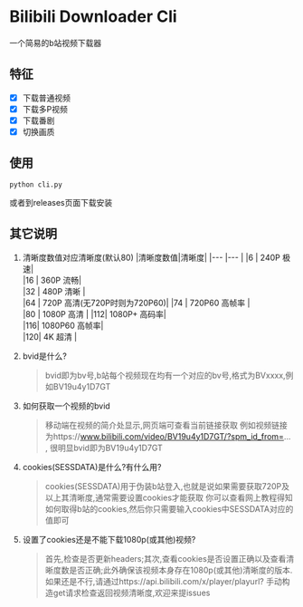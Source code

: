 # Bilibili Downloader Cli
一个简易的b站视频下载器
## 特征
- [x] 下载普通视频
- [x] 下载多P视频
- [x] 下载番剧
- [x] 切换画质

## 使用
```shell
python cli.py
```
或者到releases页面下载安装

## 其它说明
1. 清晰度数值对应清晰度(默认80)
    |清晰度数值|清晰度|
    |---   |---           |
    |6 	|    240P 极速| 	
    |16 |	    360P 流畅| 	
    |32 |	    480P 清晰 |	
    |64 |	    720P 高清(无720P时则为720P60)|
    |74 |	    720P60 高帧率 |	
    |80 |	    1080P 高清 	|
    |112|     1080P+ 高码率| 	
    |116|     1080P60 高帧率| 	
    |120|     4K 超清 	|

                  
2. bvid是什么?
                  
    >bvid即为bv号,b站每个视频现在均有一个对应的bv号,格式为BVxxxx,例如BV19u4y1D7GT
                  
                  
3. 如何获取一个视频的bvid
                  
    >移动端在视频的简介处显示,网页端可查看当前链接获取
    例如视频链接为https://www.bilibili.com/video/BV19u4y1D7GT/?spm_id_from=... , 很明显bvid即为BV19u4y1D7GT
                  
4. cookies(SESSDATA)是什么?有什么用?
                  
    >cookies(SESSDATA)用于伪装b站登入,也就是说如果需要获取720P及以上其清晰度,通常需要设置cookies才能获取
    你可以查看网上教程得知如何取得b站的cookies,然后你只需要输入cookies中SESSDATA对应的值即可
                  
5. 设置了cookies还是不能下载1080p(或其他)视频?
                    
    >首先,检查是否更新headers;其次,查看cookies是否设置正确以及查看清晰度数是否正确;此外确保该视频本身存在1080p(或其他)清晰度的版本.
    如果还是不行,请通过https://api.bilibili.com/x/player/playurl? 手动构造get请求检查返回视频清晰度,欢迎来提issues